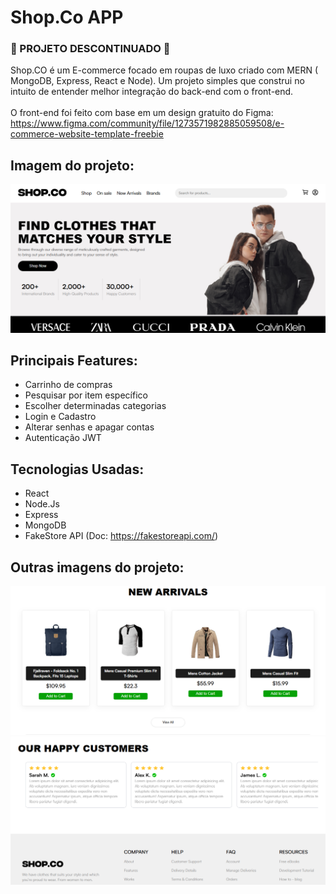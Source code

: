 # Shop.Co APP

### 🚨 PROJETO DESCONTINUADO 🚨

Shop.CO é um E-commerce focado em roupas de luxo criado com MERN ( MongoDB, Express, React e Node). Um projeto simples que construi no intuito de entender melhor integração do back-end com o front-end.<br><br>
O front-end foi feito com base em um design gratuito do Figma: https://www.figma.com/community/file/1273571982885059508/e-commerce-website-template-freebie
## Imagem do projeto:
<img src="src/assets/Shop.co.png" />

## Principais Features:
- Carrinho de compras 
- Pesquisar por item específico 
- Escolher determinadas categorias 
- Login e Cadastro
- Alterar senhas e apagar contas
- Autenticação JWT


## Tecnologias Usadas:
- React
- Node.Js
- Express
- MongoDB
- FakeStore API (Doc: https://fakestoreapi.com/)

## Outras imagens do projeto:
<img src="src/assets/shop-newArrivals.png">
<img src="src/assets/shop-print.png">
